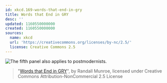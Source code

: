 ```yaml
---
id: xkcd.169-words-that-end-in-gry
title: Words that End in GRY
desc: ''
updated: 1160550000000
created: 1160550000000
sources:
  name: xkcd
  url: 'https://creativecommons.org/licenses/by-nc/2.5/'
  license: Creative Commons 2.5
---
```

![The fifth panel also applies to postmodernists.](https://imgs.xkcd.com/comics/words_that_end_in_gry.png)
> "[Words that End in GRY](https://xkcd.com/169/)", by Randall Munroe, licensed under Creative Commons Attribution-NonCommercial 2.5 License
